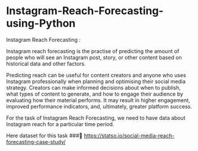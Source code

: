 # Instagram-Reach-Forecasting-using-Python


 Instagram Reach Forecasting :

  Instagram reach forecasting is the practise of predicting the amount of people who will see an Instagram post, story, or other content based on historical data and other factors.
  
  Predicting reach can be useful for content creators and anyone who uses Instagram professionally when planning and optimising their social media strategy. Creators can make informed decisions about when to publish, what types of content to generate, and how to engage their audience by evaluating how their material performs. It may result in higher engagement, improved performance indicators, and, ultimately, greater platform success.
  
  For the task of Instagram Reach Forecasting, we need to have data about Instagram reach for a particular time period.
  
  Here dataset for this task   ###🔗 https://statso.io/social-media-reach-forecasting-case-study/ 
  
